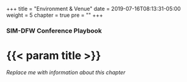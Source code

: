 +++
title = "Environment & Venue"
date = 2019-07-16T08:13:31-05:00
weight = 5
chapter = true
pre = ""
+++

### SIM-DFW Conference Playbook

# {{< param title >}}

_Replace me with information about this chapter_

